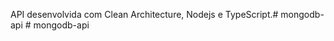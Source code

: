 API desenvolvida com Clean Architecture, Nodejs e TypeScript.#   m o n g o d b - a p i  
 #   m o n g o d b - a p i  
 
